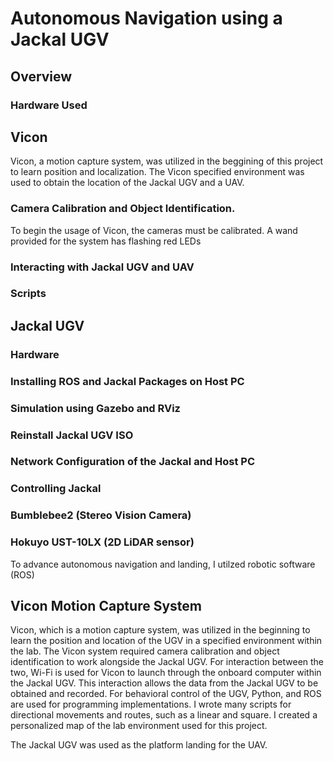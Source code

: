 # Autonomous Navigation using a Jackal UGV
## Overview


### Hardware Used



## Vicon 
Vicon, a motion capture system, was utilized in the beggining of this project to learn position and localization. The Vicon specified environment was used to obtain the location of the Jackal UGV and a UAV.  


### Camera Calibration and Object Identification. 
To begin the usage of Vicon, the cameras must be calibrated. A wand provided for the system has flashing red LEDs

### Interacting with Jackal UGV and UAV


### Scripts



## Jackal UGV

### Hardware

### Installing ROS and Jackal Packages on Host PC

### Simulation using Gazebo and RViz

### Reinstall Jackal UGV ISO

### Network Configuration of the Jackal and Host PC

### Controlling Jackal 

### Bumblebee2 (Stereo Vision Camera)

### Hokuyo UST-10LX (2D LiDAR sensor) 
















To advance autonomous navigation and landing, I utilzed robotic software (ROS)

## Vicon Motion Capture System
Vicon, which is a motion capture system, was utilized in the beginning to learn the position and location of the UGV in a specified environment within the lab. The Vicon system required camera calibration and object identification to work alongside the Jackal UGV. For interaction between the two, Wi-Fi is used for Vicon to launch through the onboard computer within the Jackal UGV. This interaction allows the data from the Jackal UGV to be obtained and recorded. For behavioral control of the UGV, Python, and ROS are used for programming implementations. I wrote many scripts for directional movements and routes, such as a linear and square. I created a personalized map of the lab environment used for this project. 

The Jackal UGV was used as the platform landing for the UAV. 












<p align="center">

</p>

